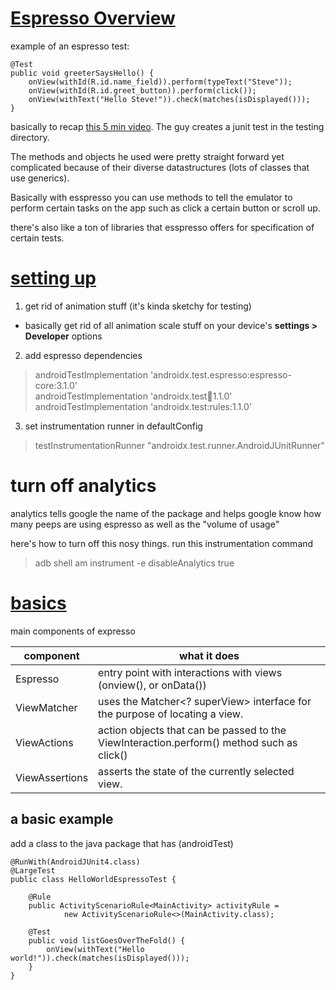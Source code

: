 # [Espresso Overview](https://developer.android.com/training/testing/espresso)

example of an espresso test:
```
@Test
public void greeterSaysHello() {
    onView(withId(R.id.name_field)).perform(typeText("Steve"));
    onView(withId(R.id.greet_button)).perform(click());
    onView(withText("Hello Steve!")).check(matches(isDisplayed()));
}
```

basically to recap [this 5 min video](https://www.youtube.com/watch?v=kL3MCQV2M2s&t=148s). The guy creates a junit test in the testing directory.

The methods and objects he used were pretty straight forward yet complicated because of their diverse datastructures (lots of classes that use generics).

Basically with esspresso you can use methods to tell the emulator to perform certain tasks on the app such as click a certain button or scroll up.

there's also like a ton of libraries that esspresso offers for specification of certain tests.


# [setting up](https://developer.android.com/training/testing/espresso/setup)

1. get rid of animation stuff (it's kinda sketchy for testing)
  * basically get rid of all animation scale stuff on your device's **settings > Developer** options
2. add espresso dependencies

>androidTestImplementation 'androidx.test.espresso:espresso-core:3.1.0' <br>
>androidTestImplementation 'androidx.test:runner:1.1.0' <br>
>androidTestImplementation 'androidx.test:rules:1.1.0'
  
3. set instrumentation runner in defaultConfig

> testInstrumentationRunner "androidx.test.runner.AndroidJUnitRunner"

# turn off analytics

analytics tells google the name of the package and helps google know how many peeps are using espresso as well as the "volume of usage"

here's how to turn off this nosy things.
run this instrumentation command

>adb shell am instrument -e disableAnalytics true






# [basics](https://developer.android.com/training/testing/espresso/basics#components)

main components of expresso

component| what it does
--|--|
Espresso | entry point with interactions with views (onview(), or onData())
ViewMatcher | uses the Matcher<? superView> interface for the purpose of locating a view.
ViewActions | action objects that can be passed to the ViewInteraction.perform() method such as click()
ViewAssertions | asserts the state of the currently selected view.


## a basic example

add a class to the java package that has (androidTest)

```
@RunWith(AndroidJUnit4.class)
@LargeTest
public class HelloWorldEspressoTest {

    @Rule
    public ActivityScenarioRule<MainActivity> activityRule =
            new ActivityScenarioRule<>(MainActivity.class);

    @Test
    public void listGoesOverTheFold() {
        onView(withText("Hello world!")).check(matches(isDisplayed()));
    }
}
```